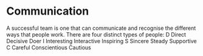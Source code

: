 # Communication

A successful team is one that can communicate and recognise the different ways that people work.
There are four distinct types of people:
D 	Direct	Decisive		Doer
I 	Interesting	Interactive	Inspiring
S 	Sincere		Steady		Supportive
C 	Careful		Conscientious	Cautious

